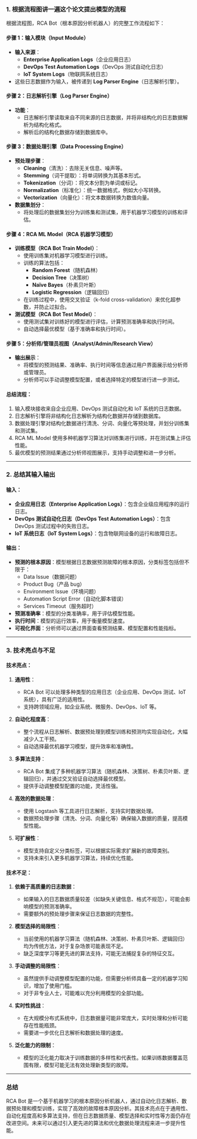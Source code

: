### 1. 根据流程图讲一遍这个论文提出模型的流程

根据流程图，RCA Bot（根本原因分析机器人）的完整工作流程如下：

#### **步骤 1：输入模块（Input Module）**
- **输入来源**：
  - **Enterprise Application Logs**（企业应用日志）
  - **DevOps Test Automation Logs**（DevOps 测试自动化日志）
  - **IoT System Logs**（物联网系统日志）
- 这些日志数据作为输入，被传递到 **Log Parser Engine**（日志解析引擎）。

#### **步骤 2：日志解析引擎（Log Parser Engine）**
- **功能**：
  - 日志解析引擎读取来自不同来源的日志数据，并将非结构化的日志数据解析为结构化格式。
  - 解析后的结构化数据存储到数据库中。

#### **步骤 3：数据处理引擎（Data Processing Engine）**
- **预处理步骤**：
  - **Cleaning**（清洗）：去除无关信息、噪声等。
  - **Stemming**（词干提取）：将单词转换为其基本形式。
  - **Tokenization**（分词）：将文本分割为单词或标记。
  - **Normalization**（标准化）：统一数据格式，例如大小写转换。
  - **Vectorization**（向量化）：将文本数据转换为数值向量。
- **数据集划分**：
  - 将处理后的数据集划分为训练集和测试集，用于机器学习模型的训练和评估。

#### **步骤 4：RCA ML Model（RCA 机器学习模型）**
- **训练模型（RCA Bot Train Model）**：
  - 使用训练集对机器学习模型进行训练。
  - 训练的算法包括：
    - **Random Forest**（随机森林）
    - **Decision Tree**（决策树）
    - **Naïve Bayes**（朴素贝叶斯）
    - **Logistic Regression**（逻辑回归）
  - 在训练过程中，使用交叉验证（k-fold cross-validation）来优化超参数，并防止过拟合。
- **测试模型（RCA Bot Test Model）**：
  - 使用测试集对训练好的模型进行评估，计算预测准确率和执行时间。
  - 自动选择最优模型（基于准确率和执行时间）。

#### **步骤 5：分析师/管理员视图（Analyst/Admin/Research View）**
- **输出展示**：
  - 将模型的预测结果、准确率、执行时间等信息通过用户界面展示给分析师或管理员。
  - 分析师可以手动调整模型配置，或者选择特定的模型进行进一步测试。

#### **总结流程**：
1. 输入模块接收来自企业应用、DevOps 测试自动化和 IoT 系统的日志数据。
2. 日志解析引擎将非结构化日志解析为结构化数据并存储到数据库。
3. 数据处理引擎对结构化数据进行清洗、分词、向量化等预处理，并划分训练集和测试集。
4. RCA ML Model 使用多种机器学习算法对训练集进行训练，并在测试集上评估性能。
5. 最优模型的预测结果通过分析师视图展示，支持手动调整和进一步分析。

---

### 2. 总结其输入输出

#### **输入**：
- **企业应用日志（Enterprise Application Logs）**：包含企业级应用程序的运行日志。
- **DevOps 测试自动化日志（DevOps Test Automation Logs）**：包含 DevOps 测试过程中的失败日志。
- **IoT 系统日志（IoT System Logs）**：包含物联网设备的运行和故障日志。

#### **输出**：
- **预测的根本原因**：模型根据日志数据预测故障的根本原因，分类标签包括但不限于：
  - Data Issue（数据问题）
  - Product Bug（产品 bug）
  - Environment Issue（环境问题）
  - Automation Script Error（自动化脚本错误）
  - Services Timeout（服务超时）
- **预测准确率**：模型的分类准确率，用于评估模型性能。
- **执行时间**：模型的运行效率，用于衡量模型速度。
- **可视化界面**：分析师可以通过界面查看预测结果、模型配置和性能指标。

---

### 3. 技术亮点与不足

#### **技术亮点**：
1. **通用性**：
   - RCA Bot 可以处理多种类型的应用日志（企业应用、DevOps 测试、IoT 系统），具有广泛的适用性。
   - 支持跨领域应用，如企业系统、微服务、DevOps、IoT 等。

2. **自动化程度高**：
   - 整个流程从日志解析、数据预处理到模型训练和预测均实现自动化，大幅减少人工干预。
   - 自动选择最优机器学习模型，提升效率和准确性。

3. **多算法支持**：
   - RCA Bot 集成了多种机器学习算法（随机森林、决策树、朴素贝叶斯、逻辑回归），并通过交叉验证自动选择最优模型。
   - 提供手动调整模型配置的功能，灵活性强。

4. **高效的数据处理**：
   - 使用 Logstash 等工具进行日志解析，支持实时数据处理。
   - 数据预处理步骤（清洗、分词、向量化等）确保输入数据的质量，提高模型性能。

5. **可扩展性**：
   - 模型支持自定义分类标签，可以根据实际需求扩展新的故障类别。
   - 支持未来引入更多机器学习算法，持续优化性能。

#### **技术不足**：
1. **依赖于高质量的日志数据**：
   - 如果输入的日志数据质量较差（如缺失关键信息、格式不规范），可能会影响模型的预测准确率。
   - 需要额外的预处理步骤来保证日志数据的完整性。

2. **模型选择的局限性**：
   - 当前使用的机器学习算法（随机森林、决策树、朴素贝叶斯、逻辑回归）均为传统方法，对于复杂场景可能表现不足。
   - 缺乏深度学习等更先进的算法支持，可能无法捕捉复杂的特征交互。

3. **手动调整的局限性**：
   - 虽然提供手动调整模型配置的功能，但需要分析师具备一定的机器学习知识，增加了使用门槛。
   - 对于非专业人士，可能难以充分利用模型的全部功能。

4. **实时性挑战**：
   - 在大规模分布式系统中，日志数据量可能非常庞大，实时处理和分析可能存在性能瓶颈。
   - 需要进一步优化日志解析和数据处理的速度。

5. **泛化能力的限制**：
   - 模型的泛化能力取决于训练数据的多样性和代表性。如果训练数据覆盖范围有限，模型可能无法有效处理新类型的故障。

---

### **总结**
RCA Bot 是一个基于机器学习的根本原因分析机器人，通过自动化日志解析、数据预处理和模型训练，实现了高效的故障根本原因分析。其技术亮点在于通用性、自动化程度高和多算法支持，但在日志数据质量、模型选择和实时性等方面仍存在改进空间。未来可以通过引入更先进的算法和优化数据处理流程来进一步提升性能。